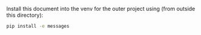 Install this document into the venv for the outer project using (from outside this directory):
```sh
pip install -e messages
```
